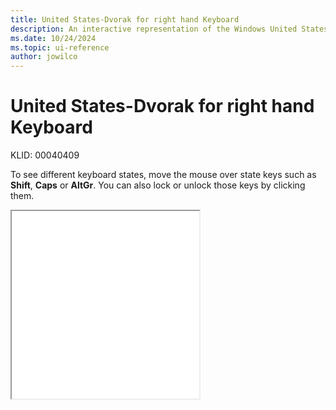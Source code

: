 ```yaml
---
title: United States-Dvorak for right hand Keyboard
description: An interactive representation of the Windows United States-Dvorak for right hand keyboard. To see different keyboard states, click or move the mouse over the state keys.
ms.date: 10/24/2024
ms.topic: ui-reference
author: jowilco
---
```


# United States-Dvorak for right hand Keyboard

KLID: 00040409

To see different keyboard states, move the mouse over state keys such as **Shift**, **Caps** or **AltGr**. You can also lock or unlock those keys by clicking them.

<iframe src="kbdusr.html" height="300"></iframe>
